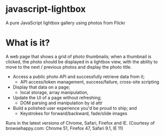 # javascript-lightbox
A pure JavaScript lightbox gallery using photos from Flickr

# What is it?
A web page that shows a grid of photo thumbnails; when a thumbnail is clicked, the photo should be displayed in a lightbox view, with the ability to move to the next / previous photos and display the photo title.

- Access a public photo API and successfully retrieve data from it;
    - API access/token management, success/failure, cross-site scripting
- Display that data on a page;
    - local storage, array manipulation,
- Update the UI of a page without refreshing;
    - DOM parsing and manipulation by id attr
- Build a polished user experience you'd be proud to ship; and
    - Keystrokes for forward/backward, fade/slide images

Runs in the latest versions of Chrome, Safari, Firefox and IE. (Courtesy of browsehappy.com: Chrome 51, Firefox 47, Safari 9.1, IE 11)
